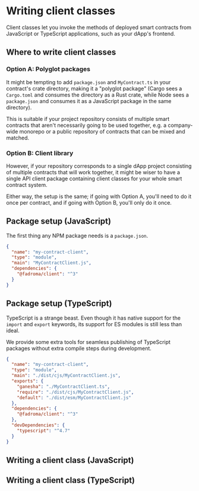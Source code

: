 # Writing client classes

Client classes let you invoke the methods of deployed smart contracts
from JavaScript or TypeScript applications, such as your dApp's frontend.

## Where to write client classes

### Option A: Polyglot packages

It might be tempting to add `package.json` and `MyContract.ts` in your contract's
crate directory, making it a "polyglot package" (Cargo sees a `Cargo.toml` and consumes
the directory as a Rust crate, while Node sees a `package.json` and consumes it as a JavaScript package in the same directory).

This is suitable if your project repository consists of multiple smart contracts that aren't
necessarily going to be used together, e.g. a company-wide monorepo or a public repository of
contracts that can be mixed and matched.

### Option B: Client library

However, if your repository corresponds to a single dApp project consisting of
multiple contracts that will work together, it might be wiser to have a single
API client package containing client classes for your whole smart contract system.

Either way, the setup is the same; if going with Option A, you'll need to do it
once per contract, and if going with Option B, you'll only do it once.

## Package setup (JavaScript)

The first thing any NPM package needs is a `package.json`.

```json
{
  "name": "my-contract-client",
  "type": "module",
  "main": "MyContractClient.js",
  "dependencies": {
    "@fadroma/client": "^3"
  }
}
```

## Package setup (TypeScript)

TypeScript is a strange beast. Even though it has native support for the
`import` and `export` keywords, its support for ES modules is still less
than ideal.

We provide some extra tools for seamless publishing of TypeScript
packages without extra compile steps during development.

```json
{
  "name": "my-contract-client",
  "type": "module",
  "main": "./dist/cjs/MyContractClient.js",
  "exports": {
    "ganesha": "./MyContractClient.ts",
    "require": "./dist/cjs/MyContractClient.js",
    "default": "./dist/esm/MyContractClient.js"
  },
  "dependencies": {
    "@fadroma/client": "^3"
  },
  "devDependencies": {
    "typescript": "^4.7"
  }
}
```

## Writing a client class (JavaScript)

## Writing a client class (TypeScript)
